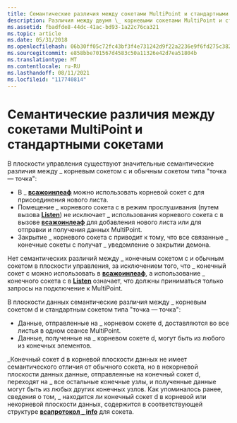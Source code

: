 ```yaml
---
title: Семантические различия между сокетами MultiPoint и стандартными сокетами
description: Различия между двумя \_ корневыми сокетами MultiPoint и стандартными сокетами "точка — точка".
ms.assetid: fbadfde8-44dc-41ac-bd93-1a22c76ca321
ms.topic: article
ms.date: 05/31/2018
ms.openlocfilehash: 06b30ff05c72fc43bf3f4e731242d9f22a2236e9f6fd275c382b57fb05d094cc
ms.sourcegitcommit: e858bbe701567d4583c50a11326e42d7ea51804b
ms.translationtype: MT
ms.contentlocale: ru-RU
ms.lasthandoff: 08/11/2021
ms.locfileid: "117740814"
---
```

# <a name="semantic-differences-between-multipoint-sockets-and-regular-sockets"></a>Семантические различия между сокетами MultiPoint и стандартными сокетами

В плоскости управления существуют значительные семантические различия между \_ корневым сокетом c и обычным сокетом типа "точка — точка":

-   В \_ [**всажоинлеаф**](/windows/desktop/api/Winsock2/nf-winsock2-wsajoinleaf) можно использовать корневой сокет c для присоединения нового листа.
-   Помещение \_ корневого сокета c в режим прослушивания (путем вызова [**Listen**](/windows/desktop/api/Winsock2/nf-winsock2-listen)) не исключает \_ использования корневого сокета c в вызове [**всажоинлеаф**](/windows/desktop/api/Winsock2/nf-winsock2-wsajoinleaf) для добавления нового листа или для отправки и получения данных MultiPoint.
-   Закрытие \_ корневого сокета c приводит к тому, что все связанные \_ конечные сокеты c получат \_ уведомление о закрытии демона.

Нет семантических различий между \_ конечным сокетом c и обычным сокетом в плоскости управления, за исключением того, что \_ конечный сокет c можно использовать в [**всажоинлеаф**](/windows/desktop/api/Winsock2/nf-winsock2-wsajoinleaf), а использование \_ конечного сокета c в [**Listen**](/windows/desktop/api/Winsock2/nf-winsock2-listen) означает, что должны приниматься только запросы на подключение к MultiPoint.

В плоскости данных семантические различия между \_ корневым сокетом d и стандартным сокетом типа "точка — точка":

-   Данные, отправленные на \_ корневом сокете d, доставляются во все листья в одном сеансе MultiPoint.
-   Данные, полученные на \_ корневом сокете d, могут быть из любого из конечных элементов.

\_Конечный сокет d в корневой плоскости данных не имеет семантического отличия от обычного сокета, но в некорневой плоскости данных данные, отправленные на конечный сокет d, переходят на \_ все остальные конечные узлы, и полученные данные могут быть из любых других конечных узлов. Как упоминалось ранее, сведения о том, \_ находится ли конечный сокет d в корневой или некорневой плоскости данных, содержится в соответствующей структуре [**всапротокол \_ info**](/windows/win32/api/winsock2/ns-winsock2-wsaprotocol_infoa) для сокета.

 

 
